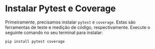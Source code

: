 # Instalar Pytest e Coverage

Primeiramente, precisamos instalar `pytest` e `coverage`. Estas são ferramentas de teste e medição de código, respectivamente. Execute o seguinte comando no seu terminal para instalar:

```bash
pip install pytest coverage
```
